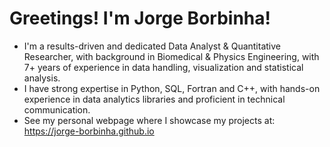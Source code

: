 # Greetings! I'm Jorge Borbinha!

 - I'm a results-driven and dedicated Data Analyst & Quantitative Researcher, with background in Biomedical & Physics Engineering, with 7+ years of experience in data handling, visualization and statistical analysis.
 - I have strong expertise in Python, SQL, Fortran and C++, with hands-on experience in data analytics libraries and proficient in technical communication.
 - See my personal webpage where I showcase my projects at: https://jorge-borbinha.github.io
